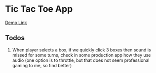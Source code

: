 # Tic Tac Toe App

[Demo Link](hh)

## Todos

1. When player selects a box, if we quickly click 3 boxes then sound is missed for some turns, check in some production app how they use audio (one option is to throttle, but that does not seem professional gaming to me, so find better)
